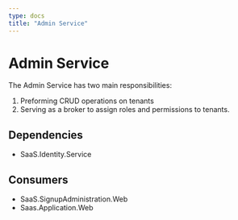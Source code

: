 ```yaml
---
type: docs
title: "Admin Service"
---
```

# Admin Service
The Admin Service has two main responsibilities: 
1. Preforming CRUD operations on tenants
2. Serving as a broker to assign roles and permissions to tenants. 


## Dependencies
- SaaS.Identity.Service

## Consumers
- SaaS.SignupAdministration.Web
- Saas.Application.Web
  


